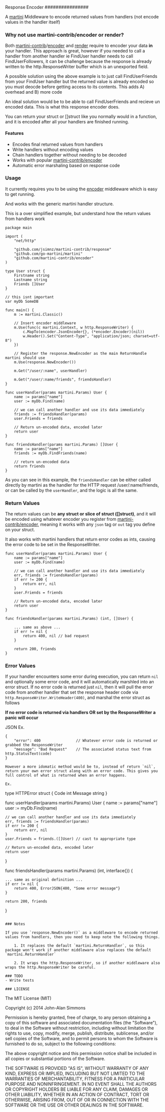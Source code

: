 Response Encoder
################

A [martini](http://github.com/go-martini/martini) Middleware to encode returned values from handlers (not encode values in the handler itself)

### Why not use martini-contrib/encoder or render?

Both [martini-contrib](http://github.com/martini-contrib)/[encoder](http://github.com/martini-contrib/encoder) and [render](http://github.com/martini-contrib/render) require to encoder your data **in**  your handler. This approach is great, however if you needed to call a handler from another handler ie FindUser handler needs to call FindUserFollowers, it can be challenge because the response is already written to the http.ResponseWriter buffer which is an unexported field.

A possible solution using the above example is to just call FindUserFriends from your FindUser handler but the returned value is already encoded so you must deocde before getting access to its contents. This adds A) overhead and B) more code

An ideal solution would be to be able to call FindUserFriends and recieve un encoded data. This is what this response encoder does.

You can return your struct or []struct like you normally would in a function, and it is encoded after all your handlers are finished running.

#### Features
- Encodes final returned values from handlers
- Write handlers without encoding values
- Chain handlers together without needing to be decoded
- Works with popular [martini-contrib/encoder](http://github.com/martini-contrib/encoder)
- Automatic error marshaling based on response code

### Usage

It currently requires you to be using the [encoder](http://github.com/martini-contrib/encoder) middleware which is easy to get running.

And works with the generic martini handler structure.

This is a over simplified example, but understand how the return values from handlers work

```
package main

import (
	"net/http"

	"github.com/jsimnz/martini-contrib/response"
	"github.com/go-martini/martini"
	"github.com/martini-contrib/encoder"
)

type User struct {
	Firstname string
	Lastname string
	Friends []User
}

// this isnt important
var myDb SomeDB

func main() {
	m := martini.Classic()

	// Insert encoder middleware
	m.Use(func(c martini.Context, w http.ResponseWriter) {
        c.MapTo(encoder.JsonEncoder{}, (*encoder.Encoder)(nil))
        w.Header().Set("Content-Type", "application/json; charset=utf-8")
    })

    // Register the response.NewEncoder as the main ReturnHandle martini should use
    m.Use(response.NewEncoder())

    m.Get("/user/:name", userHandler)

    m.Get("/user/:name/friends", friendsHandler)
}

func userHandler(params martini.Params) User {
	name := params["name"]
	user := myDb.Find(name)

	// we can call another handler and use its data immediately
	friends := friendsHandler(params)
	user.Friends = friends

	// Return un-encoded data, encoded later 
	return user
}

func friendsHandler(params martini.Params) []User {
	name := params["name"]
	friends := myDb.FindFriends(name)

	// return un-encoded data
	return friends
}
```

As you can see in this example, the `friendsHandler` can be either called directly by martini as the handler for the HTTP request /user/:name/friends, or can be called by the `userHandler`, and the logic is all the same.

### Return Values

The return values can be **any struct or slice of struct ([]struct)**, and it will be encoded using whatever encoder you register from [martini-contrib/encoder](http://github.com/martini-contrib/encoder), meaning it works with any `json` tag or `out` tag you define on your struct.

It also works with martini handlers that return error codes as ints, causing the error code to be set in the ResponseWriter. 

```
func userHandler(params martini.Params) User {
	name := params["name"]
	user := myDb.Find(name)

	// we can call another handler and use its data immediately
	err, friends := friendsHandler(params)
	if err != 200 {
		return err, nil
	}
	user.Friends = friends

	// Return un-encoded data, encoded later 
	return user
}

func friendsHandler(params martini.Params) (int, []User) {
	
	... same as above ...
	if err != nil {
		return 400, nil // bad request
	}

	return 200, friends
}
```

### Error Values

If your handler encounters some error during execution, you can return `nil` and optionally some error code, and it will automatically marshled into an error struct. If no error code is returned just `nil`, then it will pull the error code from another handler that set the response header code via `http.ResponseWriter.WriteHeader(400)`, and marshal the error struct as follows

**If no error code is returned via handlers OR set by the ResponseWriter a panic will occur**

JSON Ex.
```
{
	"error": 400				// Whatever error code is returned or grabbed the ResponseWriter
	"message": "Bad Request"	// The associated status text from http.StatusText(code)
}

However a more idomatic method would be to, instead of return `nil`, return your own error struct along with an error code. This gives you full control of what is returned when an error happens.

Ex.
```
type HTTPError struct {
	Code int
	Message string
}

func userHandler(params martini.Params) User {
	name := params["name"]
	user := myDb.Find(name)

	// we can call another handler and use its data immediately
	err, friends := friendsHandler(params)
	if err != 200 {
		return err, nil
	}
	user.Friends = friends.([]User) // cast to appropriate type

	// Return un-encoded data, encoded later 
	return user
}

func friendsHandler(params martini.Params) (int, interface{}) {
	
	... same as original definition ...
	if err != nil {
		return 400, ErrorJSON{400, "Some error message"}
	}

	return 200, friends
}
```

### Notes

If you use `response.NewEncoder()` as a middleware to encode returned values from handlers, then you need to keep note the following things.

	1. It replaces the default `martini.ReturnHandler`, so this package won't work if another middleware also replaces the default `martini.ReturnHandler`

	2. It wraps the http.ResponseWriter, so if another middleware also wraps the http.ResponseWriter be careful.

### TODO
- Write tests

### LICENSE 
```
The MIT License (MIT)

Copyright (c) 2014 John-Alan Simmons

Permission is hereby granted, free of charge, to any person obtaining a copy
of this software and associated documentation files (the "Software"), to deal
in the Software without restriction, including without limitation the rights
to use, copy, modify, merge, publish, distribute, sublicense, and/or sell
copies of the Software, and to permit persons to whom the Software is
furnished to do so, subject to the following conditions:

The above copyright notice and this permission notice shall be included in all
copies or substantial portions of the Software.

THE SOFTWARE IS PROVIDED "AS IS", WITHOUT WARRANTY OF ANY KIND, EXPRESS OR
IMPLIED, INCLUDING BUT NOT LIMITED TO THE WARRANTIES OF MERCHANTABILITY,
FITNESS FOR A PARTICULAR PURPOSE AND NONINFRINGEMENT. IN NO EVENT SHALL THE
AUTHORS OR COPYRIGHT HOLDERS BE LIABLE FOR ANY CLAIM, DAMAGES OR OTHER
LIABILITY, WHETHER IN AN ACTION OF CONTRACT, TORT OR OTHERWISE, ARISING FROM,
OUT OF OR IN CONNECTION WITH THE SOFTWARE OR THE USE OR OTHER DEALINGS IN THE
SOFTWARE.
```